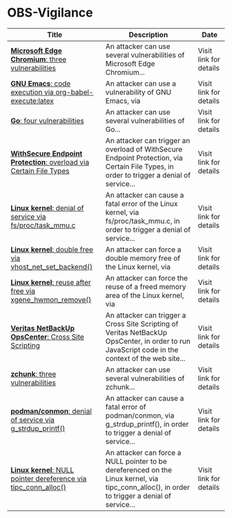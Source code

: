

# OBS-Vigilance

 |Title|Description|Date|
 |---|---|---|
 |[<a href="https://vigilance.fr/vulnerability/Microsoft-Edge-Chromium-three-vulnerabilities-40977" class="noirorange"><b>Microsoft Edge Chromium</b>: three vulnerabilities</a>](https://vigilance.fr/vulnerability/Microsoft-Edge-Chromium-three-vulnerabilities-40977)|An attacker can use several vulnerabilities of Microsoft Edge Chromium...|Visit link for details|
 |[<a href="https://vigilance.fr/vulnerability/GNU-Emacs-code-execution-via-org-babel-execute-latex-40976" class="noirorange"><b>GNU Emacs</b>: code execution via org-babel-execute:latex</a>](https://vigilance.fr/vulnerability/GNU-Emacs-code-execution-via-org-babel-execute-latex-40976)|An attacker can use a vulnerability of GNU Emacs, via |Visit link for details|
 |[<a href="https://vigilance.fr/vulnerability/Go-four-vulnerabilities-40975" class="noirorange"><b>Go</b>: four vulnerabilities</a>](https://vigilance.fr/vulnerability/Go-four-vulnerabilities-40975)|An attacker can use several vulnerabilities of Go...|Visit link for details|
 |[<a href="https://vigilance.fr/vulnerability/WithSecure-Endpoint-Protection-overload-via-Certain-File-Types-40974" class="noirorange"><b>WithSecure Endpoint Protection</b>: overload via Certain File Types</a>](https://vigilance.fr/vulnerability/WithSecure-Endpoint-Protection-overload-via-Certain-File-Types-40974)|An attacker can trigger an overload of WithSecure Endpoint Protection, via Certain File Types, in order to trigger a denial of service...|Visit link for details|
 |[<a href="https://vigilance.fr/vulnerability/Linux-kernel-denial-of-service-via-fs-proc-task-mmu-c-40973" class="noirorange"><b>Linux kernel</b>: denial of service via fs/proc/task_mmu.c</a>](https://vigilance.fr/vulnerability/Linux-kernel-denial-of-service-via-fs-proc-task-mmu-c-40973)|An attacker can cause a fatal error of the Linux kernel, via fs/proc/task_mmu.c, in order to trigger a denial of service...|Visit link for details|
 |[<a href="https://vigilance.fr/vulnerability/Linux-kernel-double-free-via-vhost-net-set-backend-40972" class="noirorange"><b>Linux kernel</b>: double free via vhost_net_set_backend()</a>](https://vigilance.fr/vulnerability/Linux-kernel-double-free-via-vhost-net-set-backend-40972)|An attacker can force a double memory free of the Linux kernel, via |Visit link for details|
 |[<a href="https://vigilance.fr/vulnerability/Linux-kernel-reuse-after-free-via-xgene-hwmon-remove-40971" class="noirorange"><b>Linux kernel</b>: reuse after free via xgene_hwmon_remove()</a>](https://vigilance.fr/vulnerability/Linux-kernel-reuse-after-free-via-xgene-hwmon-remove-40971)|An attacker can force the reuse of a freed memory area of the Linux kernel, via |Visit link for details|
 |[<a href="https://vigilance.fr/vulnerability/Veritas-NetBackUp-OpsCenter-Cross-Site-Scripting-40970" class="noirorange"><b>Veritas NetBackUp OpsCenter</b>: Cross Site Scripting</a>](https://vigilance.fr/vulnerability/Veritas-NetBackUp-OpsCenter-Cross-Site-Scripting-40970)|An attacker can trigger a Cross Site Scripting of Veritas NetBackUp OpsCenter, in order to run JavaScript code in the context of the web site...|Visit link for details|
 |[<a href="https://vigilance.fr/vulnerability/zchunk-three-vulnerabilities-40969" class="noirorange"><b>zchunk</b>: three vulnerabilities</a>](https://vigilance.fr/vulnerability/zchunk-three-vulnerabilities-40969)|An attacker can use several vulnerabilities of zchunk...|Visit link for details|
 |[<a href="https://vigilance.fr/vulnerability/podman-conmon-denial-of-service-via-g-strdup-printf-40968" class="noirorange"><b>podman/conmon</b>: denial of service via g_strdup_printf()</a>](https://vigilance.fr/vulnerability/podman-conmon-denial-of-service-via-g-strdup-printf-40968)|An attacker can cause a fatal error of podman/conmon, via g_strdup_printf(), in order to trigger a denial of service...|Visit link for details|
 |[<a href="https://vigilance.fr/vulnerability/Linux-kernel-NULL-pointer-dereference-via-tipc-conn-alloc-40967" class="noirorange"><b>Linux kernel</b>: NULL pointer dereference via tipc_conn_alloc()</a>](https://vigilance.fr/vulnerability/Linux-kernel-NULL-pointer-dereference-via-tipc-conn-alloc-40967)|An attacker can force a NULL pointer to be dereferenced on the Linux kernel, via tipc_conn_alloc(), in order to trigger a denial of service...|Visit link for details|
 